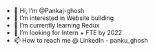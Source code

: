 - 👋 Hi, I’m @Pankaj-ghosh
- 👀 I’m interested in Website building
- 🌱 I’m currently learning Redux
- 💞️ I’m looking for Intern + FTE by 2022
- 📫 How to reach me @ LinkedIn - panku_ghosh

<!---
Pankaj-ghosh/Pankaj-ghosh is a ✨ special ✨ repository because its `README.md` (this file) appears on your GitHub profile.
You can click the Preview link to take a look at your changes.
--->
